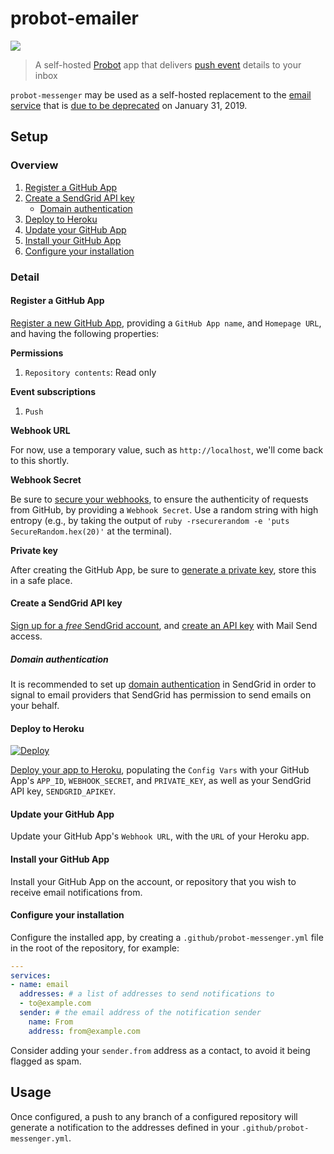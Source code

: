# probot-emailer

[![](https://api.travis-ci.org/gjtorikian/probot-messenger.svg?branch=master)](https://travis-ci.org/gjtorikian/probot-messenger/)

> A self-hosted [Probot](https://github.com/probot/probot) app that delivers [push event](https://developer.github.com/v3/activity/events/types/#pushevent) details to your inbox

`probot-messenger` may be used as a self-hosted replacement to the [email service](https://github.com/github/github-services/blob/f9e3a6b98d76d9964a6613d581164039b8d54d89/lib/services/email.rb) that is [due to be deprecated](https://developer.github.com/changes/2018-04-25-github-services-deprecation/) on January 31, 2019.

## Setup

### Overview

1. [Register a GitHub App](#register-a-github-app)
1. [Create a SendGrid API key](#create-a-sendgrid-api-key)
    - [Domain authentication](#domain-authentication)
1. [Deploy to Heroku](#deploy-to-heroku)
1. [Update your GitHub App](#update-your-github-app)
1. [Install your GitHub App](#install-your-github-app)
1. [Configure your installation](#configure-your-installation)

### Detail

#### Register a GitHub App

[Register a new GitHub App](https://developer.github.com/apps/building-github-apps/creating-a-github-app/), providing a `GitHub App name`, and `Homepage URL`, and having the following properties:

**Permissions**

1. `Repository contents`: Read only

**Event subscriptions**

1. `Push`

**Webhook URL**

For now, use a temporary value, such as `http://localhost`, we'll come back to this shortly.

**Webhook Secret**

Be sure to [secure your webhooks](https://developer.github.com/webhooks/securing/), to ensure the authenticity of requests from GitHub, by providing a `Webhook Secret`. Use a random string with high entropy (e.g., by taking the output of `ruby -rsecurerandom -e 'puts SecureRandom.hex(20)'` at the terminal).

**Private key**

After creating the GitHub App, be sure to [generate a private key](https://developer.github.com/apps/building-github-apps/authenticating-with-github-apps/#generating-a-private-key), store this in a safe place.

#### Create a SendGrid API key

[Sign up for a _free_ SendGrid account](https://app.sendgrid.com/signup), and [create an API key](https://app.sendgrid.com/settings/api_keys) with Mail Send access.

##### Domain authentication

It is recommended to set up [domain authentication](https://sendgrid.com/docs/User_Guide/Settings/Sender_authentication/How_to_set_up_domain_authentication.html) in SendGrid in order to signal to email providers that SendGrid has permission to send emails on your behalf.

#### Deploy to Heroku

[![Deploy](https://www.herokucdn.com/deploy/button.svg)](https://heroku.com/deploy?template=https://github.com/osowskit/probot-emailer/tree/master)

[Deploy your app to Heroku](https://heroku.com/deploy?template=https://github.com/osowskit/probot-emailer/tree/master), populating the `Config Vars` with your GitHub App's `APP_ID`, `WEBHOOK_SECRET`, and `PRIVATE_KEY`, as well as your SendGrid API key, `SENDGRID_APIKEY`.

#### Update your GitHub App

Update your GitHub App's `Webhook URL`, with the `URL` of your Heroku app.

#### Install your GitHub App

Install your GitHub App on the account, or repository that you wish to receive email notifications from.

#### Configure your installation

Configure the installed app, by creating a `.github/probot-messenger.yml` file in the root of the repository, for example:

```yaml
---
services:
- name: email
  addresses: # a list of addresses to send notifications to
  - to@example.com
  sender: # the email address of the notification sender
    name: From
    address: from@example.com
```

Consider adding your `sender.from` address as a contact, to avoid it being flagged as spam.

## Usage

Once configured, a push to any branch of a configured repository will generate a notification to the addresses defined in your `.github/probot-messenger.yml`.
